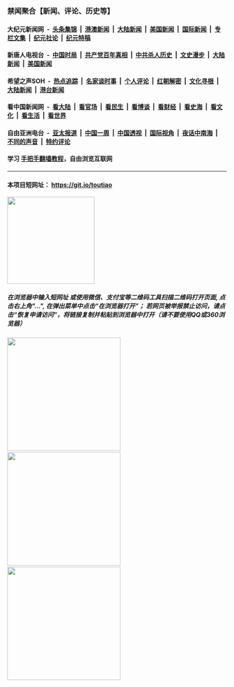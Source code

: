 ### 禁闻聚合【新闻、评论、历史等】

#### 大纪元新闻网 &nbsp;-&nbsp; [头条集锦](indexes/E头条集锦.md?t=02051911) &nbsp;|&nbsp; [港澳新闻](indexes/E港澳新闻.md?t=02051911)  &nbsp;|&nbsp; [大陆新闻](indexes/E大陆新闻.md?t=02051911) &nbsp;|&nbsp; [美国新闻](indexes/E美国新闻.md?t=02051911) &nbsp;|&nbsp; [国际新闻](indexes/E国际新闻.md?t=02051911) &nbsp;|&nbsp; [专栏文集](indexes/E专栏文集.md?t=02051911) &nbsp;|&nbsp; [纪元社论](indexes/E纪元社论.md?t=02051911) &nbsp;|&nbsp; [纪元特稿](indexes/E纪元特稿.md?t=02051911) 

#### 新唐人电视台 &nbsp;-&nbsp; [中国时局](indexes/N中国时局.md?t=02051911) &nbsp;|&nbsp; [共产党百年真相](indexes/N共产党百年真相.md?t=02051911) &nbsp;|&nbsp; [中共杀人历史](indexes/N中共杀人历史.md?t=02051911) &nbsp;|&nbsp; [文史漫步](indexes/N文史漫步.md?t=02051911) &nbsp;|&nbsp; [大陆新闻](indexes/N大陆新闻.md?t=02051911) &nbsp;|&nbsp; [美国新闻](indexes/N美国新闻.md?t=02051911)

#### 希望之声SOH &nbsp;-&nbsp; [热点追踪](indexes/H热点追踪.md?t=02051911) &nbsp;|&nbsp; [名家谈时事](indexes/H名家谈时事.md?t=02051911) &nbsp;|&nbsp; [个人评论](indexes/H个人评论.md?t=02051911)  &nbsp;|&nbsp; [红朝解密](indexes/H红朝解密.md?t=02051911) &nbsp;|&nbsp; [文化寻根](indexes/H文化寻根.md?t=02051911) &nbsp;|&nbsp; [大陆新闻](indexes/H大陆新闻.md?t=02051911) &nbsp;|&nbsp; [港台新闻](indexes/H港台新闻.md?t=02051911)

#### 看中国新闻网 &nbsp;-&nbsp; [看大陆](indexes/S看大陆.md?t=02051911) &nbsp;|&nbsp; [看官场](indexes/S看官场.md?t=02051911) &nbsp;|&nbsp; [看民生](indexes/S看民生.md?t=02051911)  &nbsp;|&nbsp; [看博谈](indexes/S看博谈.md?t=02051911) &nbsp;|&nbsp; [看财经](indexes/S看财经.md?t=02051911) &nbsp;|&nbsp; [看史海](indexes/S看史海.md?t=02051911) &nbsp;|&nbsp; [看文化](indexes/S看文化.md?t=02051911) &nbsp;|&nbsp; [看生活](indexes/S看生活.md?t=02051911) &nbsp;|&nbsp; [看世界](indexes/S看世界.md?t=02051911)

#### 自由亚洲电台 &nbsp;-&nbsp; [亚太报道](indexes/R亚太报道.md?t=02051911) &nbsp;|&nbsp; [中国一周](indexes/R中国一周.md?t=02051911) &nbsp;|&nbsp; [中国透视](indexes/R中国透视.md?t=02051911)  &nbsp;|&nbsp; [国际视角](indexes/R国际视角.md?t=02051911) &nbsp;|&nbsp; [夜话中南海](indexes/R夜话中南海.md?t=02051911) &nbsp;|&nbsp; [不同的声音](indexes/R不同的声音.md?t=02051911) &nbsp;|&nbsp; [特约评论](indexes/R特约评论.md?t=02051911)

#### 学习 [手把手翻墙教程](https://github.com/gfw-breaker/guides/wiki)，自由浏览互联网

----

#### 本项目短网址： https://git.io/toutiao
<img src="https://raw.githubusercontent.com/gfw-breaker/banned-news/master/scripts/img/qr.png" width="200px"/>  

##### 在浏览器中输入短网址 或使用微信、支付宝等二维码工具扫描二维码打开页面, 点击右上角"...", 在弹出菜单中点击“在浏览器打开”； 若网页被举报禁止访问，请点击“恢复申请访问”，将链接复制并粘贴到浏览器中打开（请不要使用QQ或360浏览器）

<img src="https://raw.githubusercontent.com/gfw-breaker/banned-news/master/scripts/img/1.png" width="260px"/> &nbsp; <img src="https://raw.githubusercontent.com/gfw-breaker/banned-news/master/scripts/img/2.png" width="260px"/> &nbsp; <img src="https://raw.githubusercontent.com/gfw-breaker/banned-news/master/scripts/img/3.png" width="260px"/>
